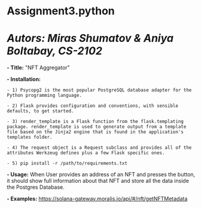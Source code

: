 # Assignment3.python
# _Autors: Miras Shumatov & Aniya Boltabay, CS-2102_

**- Title:** "NFT Aggregator"

**- Installation:**

    - 1) Psycopg2 is the most popular PostgreSQL database adapter for the Python programming language.
    
    - 2) Flask provides configuration and conventions, with sensible defaults, to get started. 
    
    - 3) render_template is a Flask function from the flask.templating package. render_template is used to generate output from a template file based on the Jinja2 engine that is found in the application's templates folder.
    
    - 4) The request object is a Request subclass and provides all of the attributes Werkzeug defines plus a few Flask specific ones.
     
    - 5) pip install -r /path/to/requirements.txt
        
**- Usage:** When User provides an address of an NFT and presses the button, it should show full information about that NFT and store all the data inside the Postgres                Database.

**- Examples:** https://solana-gateway.moralis.io/api/#/nft/getNFTMetadata
